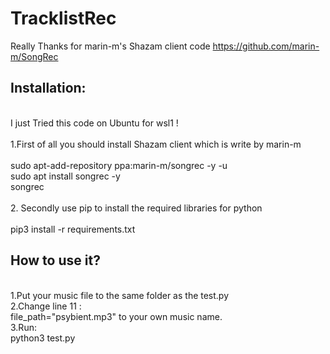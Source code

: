 # TracklistRec
Really Thanks for marin-m's Shazam client code
https://github.com/marin-m/SongRec<br>

## Installation:<br>
<br>
I just Tried this code on Ubuntu for wsl1 !<br>
<br>
1.First of all you should install Shazam client which is write by marin-m<br>
<br>
sudo apt-add-repository ppa:marin-m/songrec -y -u <br>
sudo apt install songrec -y <br>
songrec <br>
<br>
2. Secondly use pip to install the required libraries for python<br>
<br>
pip3 install -r requirements.txt

## How to use it?<br>
<br>
1.Put your music file to the same folder as the test.py<br>
2.Change line 11 :<br>
          file_path="psybient.mp3" to your own music name.<br>
3.Run:<br>
          python3 test.py <br>
